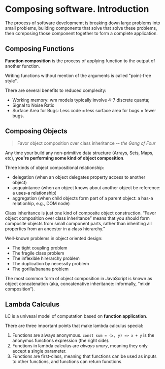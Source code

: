 # Composing software. Introduction

The process of software developmemt is breaking down large problems into small problems, building components that solve that solve these problems, then composing those component together to form a complete application.

## Composing Functions

**Function composition** is the process of applying function to the output of another function.

Writing functions without mention of the arguments is called "point-free style".

There are several benefits to reduced complexity:

* Working memory: wm models typically involve 4-7 discrete quanta;
* Signal to Noise Ratio
* Surface Area for Bugs: Less code = less surface area for bugs = fewer bugs.

## Composing Objects

> Favor object composition over class inheritance
> -- <cite>the Gang of Four</cite>

Any time your build any non-primitive data structure (Arrays, Sets, Maps, etc), **you're performing some kind of object composition**.

Three kinds of object compositional relationship:

* delegation (when an object delegates property access to another object)
* acquaintance (when an object knows about another object be reference: a uses-a relationship)
* aggregation (when child objects form part of a parent object: a has-a relationhip, e.g., DOM node)

Class inheritance is just one kind of composite object construction. “Favor object composition over class inheritance” means that you should form composite objects from small component parts, rather than inheriting all properties from an ancestor in a class hierarchy.”

Well-known problems in object oriented design:

* The tight coupling problem
* The fragile class problem
* The inflexible hirerarchy problem
* The duplication by necessity problem
* The gorilla/banana problem

The most common form of object composition in JavaScript is known as object concatenation (aka, concatenative inheritance: informally, “mixin composition”).

## Lambda Calculus

LC is a univesal model of computation based on **function application**.

There are three important points that make lambda calculus special:

1. Functions are always anonymous. `const sum = (x, y) => x + y` is the anonymus functions expression (the right side).
2. Functions in lambda calculus are *always unary*, meaning they only accept a single parameter.
3. Functions are first-class, meaning that functions can be used as inputs to other functions, and functions can return functions.



